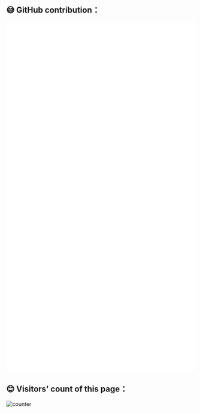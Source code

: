 
## 😅 GitHub contribution：
![Metrics](https://github.com/Li-can-cheng/Li-can-cheng/raw/main/github-metrics.svg)




## 😊 Visitors' count of this page：
![counter](https://komarev.com/ghpvc/?username=Li-can-cheng)
